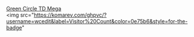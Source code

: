 [Green Circle TD Mega](./green-circle-td-mega/)
<br>
<img src="https://komarev.com/ghpvc/?username=wcedit&label=Visitor%20Count&color=0e75b6&style=for-the-badge"
